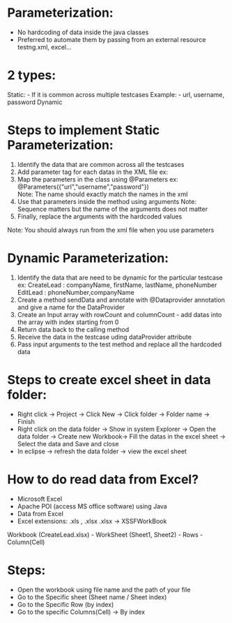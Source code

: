 
# Parameterization:
  - No hardcoding of data inside the java classes
  - Preferred to automate them by passing from an external resource
     testng.xml, excel...

# 2 types:
  Static:
    - If it is common across multiple testcases
     Example:
        - url, username, password
  Dynamic

# Steps to implement Static Parameterization:
1. Identify the data that are common across all the testcases
2. Add parameter tag for each datas in the XML file
    ex: <parameter name="url" value="http://leaftaps.com/opentaps/control/main"></parameter>
3. Map the parameters in the class using @Parameters
    ex: @Parameters({"url","username","password"})    
   Note: The name should exactly match the names in the xml
4. Use that parameters inside the method using arguments
   Note: Sequence matters but the name of the arguments does not matter
5. Finally, replace the arguments with the hardcoded values

Note: You should always run from the xml file when you use parameters

# Dynamic Parameterization:
1. Identify the data that are need to be dynamic for the particular testcase
   ex: CreateLead : companyName, firstName, lastName, phoneNumber
       EditLead   : phoneNumber,companyName
2. Create a method sendData and annotate with @Dataprovider annotation and give a name for the DataProvider
3. Create an Input array with rowCount and columnCount
       - add datas into the array with index starting from 0
4. Return data back to the calling method
5. Receive the data in the testcase uding dataProvider attribute
6. Pass input arguments to the test method and replace all the hardcoded data       



# Steps to create excel sheet in data folder:
   - Right click -> Project -> Click New -> Click folder -> Folder name -> Finish
   - Right click on the data folder -> Show in system Explorer -> Open the data folder ->
     Create new Workbook-> Fill the datas in the excel sheet -> Select the data and Save and close
   - In eclipse -> refresh the data folder -> view the excel sheet

# How to do read data from Excel?
  - Microsoft Excel
  - Apache POI (access MS office software) using Java
  - Data from Excel
  - Excel extensions: .xls , .xlsx 
  .xlsx -> XSSFWorkBook 

  Workbook (CreateLead.xlsx)
    - WorkSheet (Sheet1, Sheet2)
       - Rows
         - Column(Cell)

# Steps:
   - Open the workbook using file name and the path of your file
   - Go to the Specific sheet (Sheet name / Sheet index)
   - Go to the Specific Row (by index)
   - Go to the specific Columns(Cell) -> By index


